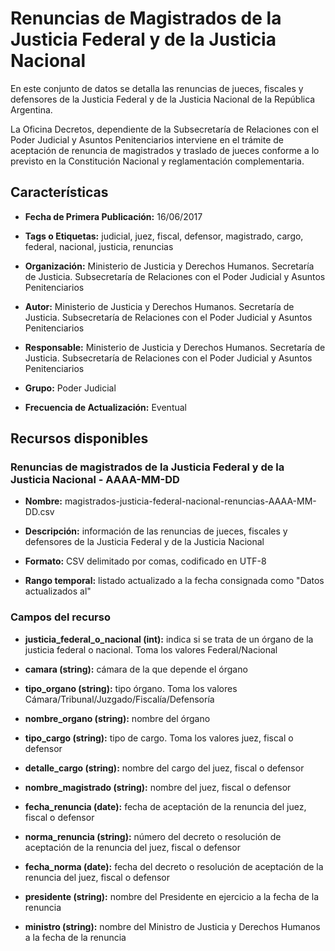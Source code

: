 Renuncias de Magistrados de la Justicia Federal y de la Justicia Nacional
=========================================================================

En este conjunto de datos se detalla las renuncias de jueces, fiscales y defensores de la Justicia Federal y de la Justicia Nacional de la República Argentina.

La Oficina Decretos, dependiente de la Subsecretaría de Relaciones con el Poder Judicial y Asuntos Penitenciarios interviene en el trámite de aceptación de renuncia de magistrados y traslado de jueces conforme a lo previsto en la Constitución Nacional y reglamentación complementaria.

Características
---------------

-   **Fecha de Primera Publicación:** 16/06/2017

-   **Tags o Etiquetas:** judicial, juez, fiscal, defensor, magistrado, cargo, federal, nacional, justicia, renuncias

-   **Organización:** Ministerio de Justicia y Derechos Humanos. Secretaría de Justicia. Subsecretaría de Relaciones con el Poder Judicial y Asuntos Penitenciarios

-   **Autor:** Ministerio de Justicia y Derechos Humanos. Secretaría de Justicia. Subsecretaría de Relaciones con el Poder Judicial y Asuntos Penitenciarios

-   **Responsable:** Ministerio de Justicia y Derechos Humanos. Secretaría de Justicia. Subsecretaría de Relaciones con el Poder Judicial y Asuntos Penitenciarios

-   **Grupo:** Poder Judicial

-   **Frecuencia de Actualización:** Eventual

Recursos disponibles
--------------------

### Renuncias de magistrados de la Justicia Federal y de la Justicia Nacional - AAAA-MM-DD

-   **Nombre:** magistrados-justicia-federal-nacional-renuncias-AAAA-MM-DD.csv

-   **Descripción:** información de las renuncias de jueces, fiscales y defensores de la Justicia Federal y de la Justicia Nacional

-   **Formato:** CSV delimitado por comas, codificado en UTF-8

-   **Rango temporal:** listado actualizado a la fecha consignada como "Datos actualizados al"

### Campos del recurso

-   **justicia_federal_o_nacional (int):** indica si se trata de un órgano de la justicia federal o nacional. Toma los valores Federal/Nacional

-   **camara (string):** cámara de la que depende el órgano

-   **tipo_organo (string):** tipo órgano. Toma los valores Cámara/Tribunal/Juzgado/Fiscalía/Defensoría

-   **nombre_organo (string):** nombre del órgano

-   **tipo_cargo (string):** tipo de cargo. Toma los valores juez, fiscal o defensor

-   **detalle_cargo (string):** nombre del cargo del juez, fiscal o defensor

-   **nombre_magistrado (string):** nombre del juez, fiscal o defensor

-   **fecha_renuncia (date):** fecha de aceptación de la renuncia del juez, fiscal o defensor

-   **norma_renuncia (string):** número del decreto o resolución de aceptación de la renuncia del juez, fiscal o defensor

-   **fecha_norma (date):** fecha del decreto o resolución de aceptación de la renuncia del juez, fiscal o defensor

-   **presidente (string):** nombre del Presidente en ejercicio a la fecha de la renuncia

-   **ministro (string):** nombre del Ministro de Justicia y Derechos Humanos a la fecha de la renuncia
